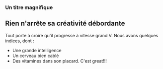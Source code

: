 ### Un titre magnifique
## Rien n'arrête sa créativité débordante
Tout porte à croire qu'il progresse à vitesse grand V.
Nous avons quelques indices, dont :
* Une grande intelligence
* Un cerveau bien cablé
* Des vitamines dans son placard.
C'est great!!!
